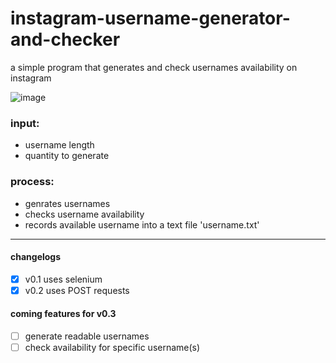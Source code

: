 # instagram-username-generator-and-checker
a simple program that generates and check usernames availability on instagram

![image](https://user-images.githubusercontent.com/67028414/200133903-aa8a63dc-6917-42c5-ad93-bef014094af7.png)

### input:
- username length
- quantity to generate

### process:
- genrates usernames
- checks username availability
- records available username into a text file 'username.txt'

---

#### changelogs
- [x] v0.1 uses selenium
- [x] v0.2 uses POST requests

#### coming features for v0.3
- [ ] generate readable usernames
- [ ] check availability for specific username(s)
